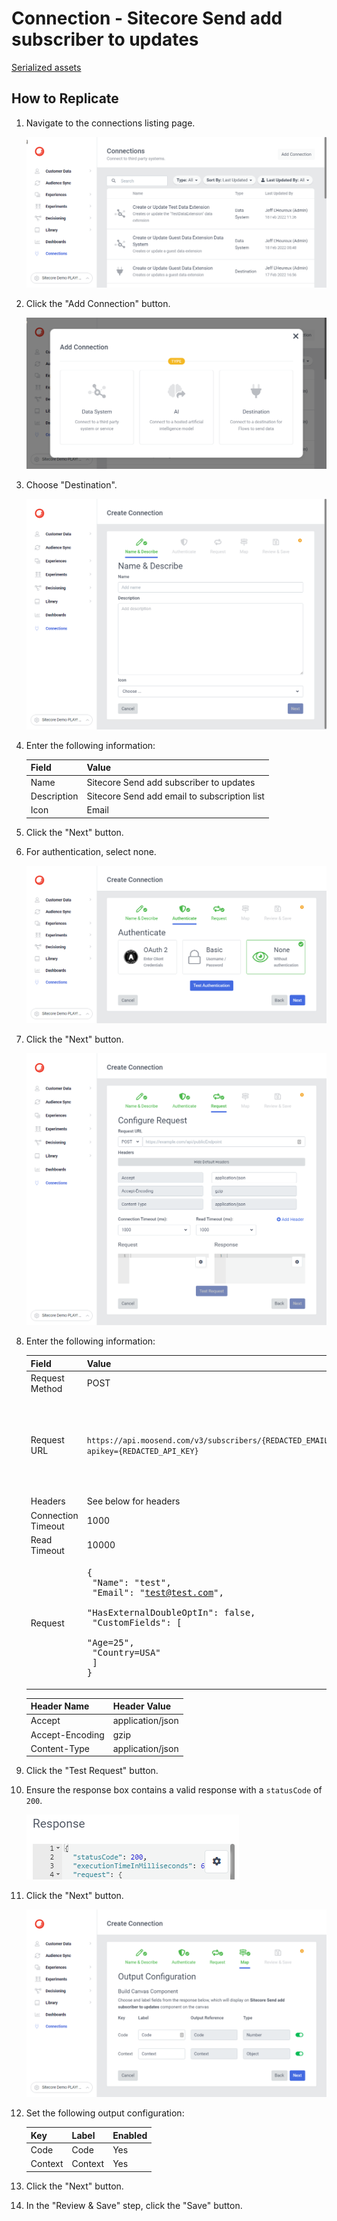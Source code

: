 # Connection - Sitecore Send add subscriber to updates

[Serialized assets](/demo/experience/personalize/connections/Sitecore%20Send%20add%20subscriber%20to%20updates)

## How to Replicate

1. Navigate to the connections listing page.

   ![Connections listing page](/docs/cdp-personalize/connections/Connections-listing-page.png)

2. Click the "Add Connection" button.

   ![Add Connection](/docs/cdp-personalize/connections/Add-connection.png)

3. Choose "Destination".

   ![Name and Describe](/docs/cdp-personalize/connections/Name-describe.png)

4. Enter the following information:

   |Field|Value|
   |-|-|
   |Name|Sitecore Send add subscriber to updates|
   |Description|Sitecore Send add email to subscription list|
   |Icon|Email|

5. Click the "Next" button.
6. For authentication, select none.

   ![None Authentication](/docs/cdp-personalize/connections/None-authentication.png)

7. Click the "Next" button.

   ![Request](/docs/cdp-personalize/connections/Post-request.png)

8. Enter the following information:

   |Field|Value|Note|
   |-|-|-|
   |Request Method|POST||
   |Request URL|`https://api.moosend.com/v3/subscribers/{REDACTED_EMAIL_LIST_ID}/subscribe.json?apikey={REDACTED_API_KEY}`|Replace `{REDACTED_EMAIL_LIST_ID}` by a GUID from a Sitecore Send email list.<br/><br/>Replace `{REDACTED_API_KEY}` by your Sitecore Send API key.|
   |Headers|See below for headers||
   |Connection Timeout|1000||
   |Read Timeout|10000||
   |Request|<pre>{<br/>  \"Name\": \"test\",<br/>  \"Email\": \"test@test.com\",<br/>  \"HasExternalDoubleOptIn\": false,<br/>  \"CustomFields\": [<br/>    \"Age=25\",<br/>    \"Country=USA\"<br/>  ]<br/>}</pre>||

   |Header Name|Header Value|
   |-|-|
   |Accept|application/json|
   |Accept-Encoding|gzip|
   |Content-Type|application/json|

9. Click the "Test Request" button.
10. Ensure the response box contains a valid response with a `statusCode` of `200`.

    ![Response](Response.png)

11. Click the "Next" button.

    ![Map](Map.png)

12. Set the following output configuration:

    |Key|Label|Enabled|
    |-|-|-|
    |Code|Code|Yes|
    |Context|Context|Yes|

13. Click the "Next" button.
14. In the "Review & Save" step, click the "Save" button.
